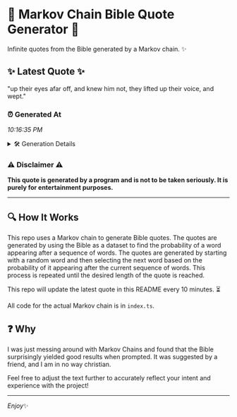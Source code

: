 # 📖 Markov Chain Bible Quote Generator 📖

Infinite quotes from the Bible generated by a Markov chain. ✨

## ✨ Latest Quote ✨
"up their eyes afar off, and knew him not, they lifted up their voice, and wept."

### ⏰ Generated At
*10:16:35 PM*

<details>
    <summary>🛠️ Generation Details</summary>
    <p>
        <strong>🌱 Seed:</strong> up<br>
        <strong>🔄 Iterations:</strong> 15<br>
        <strong>📜 Context History:</strong><br>[ up ]: their<br>[ up, their ]: eyes<br>[ up, their, eyes ]: afar<br>[ up, their, eyes, afar ]: off,<br>[ up, their, eyes, afar, off, ]: and<br>[ up, their, eyes, afar, off,, and ]: knew<br>[ their, eyes, afar, off,, and, knew ]: him<br>[ eyes, afar, off,, and, knew, him ]: not,<br>[ afar, off,, and, knew, him, not, ]: they<br>[ off,, and, knew, him, not,, they ]: lifted<br>[ and, knew, him, not,, they, lifted ]: up<br>[ knew, him, not,, they, lifted, up ]: their<br>[ him, not,, they, lifted, up, their ]: voice,<br>[ not,, they, lifted, up, their, voice, ]: and<br>[ they, lifted, up, their, voice,, and ]: wept.<br>
    </p>
</details>

### ⚠️ Disclaimer ⚠️
**This quote is generated by a program and is not to be taken seriously. It is purely for entertainment purposes.**

---

## 🔍 How It Works

This repo uses a Markov chain to generate Bible quotes. The quotes are generated by using the Bible as a dataset to find the probability of a word appearing after a sequence of words. The quotes are generated by starting with a random word and then selecting the next word based on the probability of it appearing after the current sequence of words. This process is repeated until the desired length of the quote is reached.

This repo will update the latest quote in this README every 10 minutes. ⏳

All code for the actual Markov chain is in `index.ts`.

## ❓ Why

I was just messing around with Markov Chains and found that the Bible surprisingly yielded good results when prompted. 
It was suggested by a friend, and I am in no way christian.

Feel free to adjust the text further to accurately reflect your intent and experience with the project!

---

*Enjoy*✨

